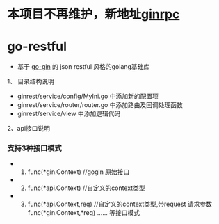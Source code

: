 # 本项目不再维护，新地址[ginrpc](https://github.com/xxjwxc/ginrpc)
# go-restful
- 基于 [go-gin](https://github.com/gin-gonic/gin) 的 json restful 风格的golang基础库

1、 目录结构说明

- ginrest/service/config/MyIni.go 中添加新的配置项
- ginrest/service/router/router.go 中添加路由及回调处理函数
- ginrest/service/view 中添加逻辑代码


2、api接口说明

### 支持3种接口模式

- 1.  func(*gin.Context) //gogin 原始接口
- 2. func(*api.Context) //自定义的context类型
- 3. func(*api.Context,req) //自定义的context类型,带request 请求参数
     func(*gin.Context,*req)
     ...... 等接口模式

